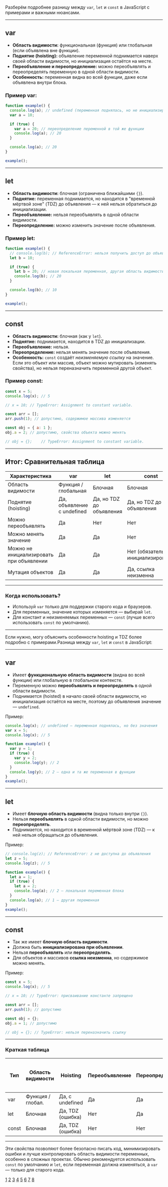 Разберём подробнее разницу между `var`, `let` и `const` в JavaScript с примерами и важными нюансами.

---

## var

- **Область видимости:** функциональная (функция) или глобальная (если объявлена вне функции).
- **Поднятие (hoisting):** объявление переменной поднимается наверх своей области видимости, но инициализация остаётся на месте.
- **Переобъявление и переопределение:** можно переобъявлять и переопределять переменную в одной области видимости.
- **Особенность:** переменная видна во всей функции, даже если объявлена внутри блока.

### Пример var:

```js
function example() {
  console.log(a); // undefined (переменная поднялась, но не инициализирована)
  var a = 10;

  if (true) {
    var a = 20; // переопределение переменной в той же функции
    console.log(a); // 20
  }

  console.log(a); // 20
}

example();
```

---

## let

- **Область видимости:** блочная (ограничена ближайшими `{}`).
- **Поднятие:** переменная поднимается, но находится в "временной мёртвой зоне" (TDZ) до объявления — к ней нельзя обратиться до инициализации.
- **Переобъявление:** нельзя переобъявлять в одной области видимости.
- **Переопределение:** можно изменить значение после объявления.

### Пример let:

```js
function example() {
  // console.log(b); // ReferenceError: нельзя получить доступ до объявления
  let b = 10;

  if (true) {
    let b = 20; // новая локальная переменная, другая область видимости
    console.log(b); // 20
  }

  console.log(b); // 10
}

example();
```

---

## const

- **Область видимости:** блочная (как у `let`).
- **Поднятие:** поднимается, находится в TDZ до инициализации.
- **Переобъявление:** нельзя.
- **Переопределение:** нельзя менять значение после объявления.
- **Особенность:** `const` создаёт _неизменяемую ссылку_ на значение. Если это объект или массив, объект можно мутировать (изменять свойства), но нельзя переназначить переменной другой объект.

### Пример const:

```js
const x = 5;
console.log(x); // 5

// x = 10; // TypeError: Assignment to constant variable.

const arr = [];
arr.push(1); // допустимо, содержимое массива изменяется

const obj = { a: 1 };
obj.a = 2; // допустимо, свойства объекта можно менять

// obj = {};    // TypeError: Assignment to constant variable.
```

---

## Итог: Сравнительная таблица

| Характеристика                           | var                        | let                      | const                              |
| ---------------------------------------- | -------------------------- | ------------------------ | ---------------------------------- |
| Область видимости                        | Функция / глобальная       | Блочная                  | Блочная                            |
| Поднятие (hoisting)                      | Да, объявление с undefined | Да, но TDZ до объявления | Да, но TDZ до объявления           |
| Можно переобъявлять                      | Да                         | Нет                      | Нет                                |
| Можно менять значение                    | Да                         | Да                       | Нет                                |
| Можно не инициализировать при объявлении | Да                         | Да                       | Нет (обязательно инициализировать) |
| Мутация объектов                         | Да                         | Да                       | Да, ссылка неизменна               |

---

### Когда использовать?

- Используй `var` только для поддержки старого кода и браузеров.
- Для переменных, значение которых изменяется — выбирай `let`.
- Для констант и неизменяемых переменных — `const` (лучше всего использовать `const` по умолчанию).

---

Если нужно, могу объяснить особенности hoisting и TDZ более подробно с примерами.Разница между `var`, `let` и `const` в JavaScript:

---

## var

- Имеет **функциональную область видимости** (видна во всей функции) или глобальную в глобальном контексте.
- Переменную можно **переобъявлять и переопределять** в одной области видимости.
- Поднимается (hoisted) в начало своей области видимости, но инициализация остаётся на месте, поэтому до объявления значение — `undefined`.

Пример:

```js
console.log(x); // undefined — переменная поднялась, но без значения
var x = 5;
console.log(x); // 5

function example() {
  var y = 1;
  if (true) {
    var y = 2;
    console.log(y); // 2
  }
  console.log(y); // 2 — одна и та же переменная в функции
}
example();
```

---

## let

- Имеет **блочную область видимости** (видна только внутри `{}`).
- Нельзя **переобъявлять** в одной области видимости, но можно **переопределять**.
- Поднимается, но находится в временной мёртвой зоне (TDZ) — к ней нельзя обращаться до объявления.

Пример:

```js
// console.log(z); // ReferenceError: z не доступна до объявления
let z = 5;
console.log(z); // 5

function example() {
  let a = 1;
  if (true) {
    let a = 2;
    console.log(a); // 2 — локальная переменная блока
  }
  console.log(a); // 1 — другая переменная
}
example();
```

---

## const

- Так же имеет **блочную область видимости**.
- Должна быть **инициализирована при объявлении**.
- Нельзя **переобъявлять** или **переопределять**.
- Для объектов и массивов **ссылка неизменна**, но содержимое можно менять.

Пример:

```js
const x = 5;
console.log(x); // 5

// x = 10; // TypeError: присваивание константе запрещено

const arr = [];
arr.push(1); // допустимо

const obj = {};
obj.a = 1; // допустимо

// obj = {}; // TypeError: нельзя переназначить ссылку
```

---

### Краткая таблица

| Тип   | Область видимости | Hoisting         | Переобъявление | Переопределение | Инициализация обязательна | Можно менять внутренние данные у объектов |
| ----- | ----------------- | ---------------- | -------------- | --------------- | ------------------------- | ----------------------------------------- |
| var   | Функция / глобал. | Да, с undefined  | Да             | Да              | Нет                       | Да                                        |
| let   | Блочная           | Да, TDZ (ошибка) | Нет            | Да              | Нет                       | Да                                        |
| const | Блочная           | Да, TDZ (ошибка) | Нет            | Нет             | Да                        | Да (ссылка постоянна)                     |

---

Эти свойства позволяют более безопасно писать код, минимизировать ошибки и лучше контролировать область видимости переменных, особенно в сложных проектах. Обычно рекомендуется использовать `const` по умолчанию и `let`, если переменная должна изменяться, а `var` — только для старого кода.

[1](https://doka.guide/js/var-let/)
[2](https://skillbox.ru/media/code/chem_razlichayutsya_var_let_i_const_v_javascript/)
[3](https://thecode.media/var-let-const/)
[4](https://habr.com/ru/articles/438880/)
[5](https://www.hackfrontend.com/docs/javascript/differences-var-let-const)
[6](https://www.youtube.com/watch?v=RqN-uoEmFZU)
[7](https://itlogia.ru/article/raznica_mezhdu_var_let_i_const_v_javascript)
[8](https://www.reddit.com/r/learnjavascript/comments/qtwuc3/what_is_the_difference_between_var_const_and_let/?tl=ru)
